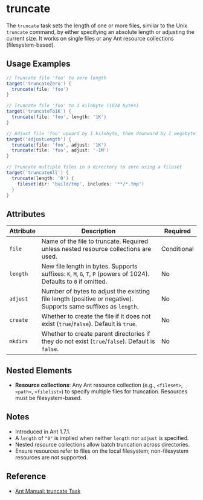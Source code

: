 # truncate

The `truncate` task sets the length of one or more files, similar to the Unix `truncate` command, by either specifying an absolute length or adjusting the current size. It works on single files or any Ant resource collections (filesystem-based).

## Usage Examples

```groovy
// Truncate file 'foo' to zero length
target('truncateZero') {
  truncate(file: 'foo')
}

// Truncate file 'foo' to 1 kilobyte (1024 bytes)
target('truncateTo1K') {
  truncate(file: 'foo', length: '1K')
}

// Adjust file 'foo' upward by 1 kilobyte, then downward by 1 megabyte
target('adjustLength') {
  truncate(file: 'foo', adjust: '1K')
  truncate(file: 'foo', adjust: '-1M')
}

// Truncate multiple files in a directory to zero using a fileset
target('truncateAll') {
  truncate(length: '0') {
    fileset(dir: 'build/tmp', includes: '**/*.tmp')
  }
}
```

## Attributes

| Attribute | Description                                                                                                        | Required    |
|-----------|--------------------------------------------------------------------------------------------------------------------|-------------|
| `file`    | Name of the file to truncate. Required unless nested resource collections are used.                                | Conditional |
| `length`  | New file length in bytes. Supports suffixes: `K`, `M`, `G`, `T`, `P` (powers of 1024). Defaults to `0` if omitted. | No          |
| `adjust`  | Number of bytes to adjust the existing file length (positive or negative). Supports same suffixes as `length`.     | No          |
| `create`  | Whether to create the file if it does not exist (`true`/`false`). Default is `true`.                               | No          |
| `mkdirs`  | Whether to create parent directories if they do not exist (`true`/`false`). Default is `false`.                    | No          |

## Nested Elements

- **Resource collections**: Any Ant resource collection (e.g., `<fileset>`, `<path>`, `<filelist>`) to specify multiple files for truncation. Resources must be filesystem-based.

## Notes

- Introduced in Ant 1.7.1.
- A `length` of `"0"` is implied when neither `length` nor `adjust` is specified.
- Nested resource collections allow batch truncation across directories.
- Ensure resources refer to files on the local filesystem; non-filesystem resources are not supported.

## Reference

- [Ant Manual: truncate Task](https://ant.apache.org/manual/Tasks/truncate.html)
